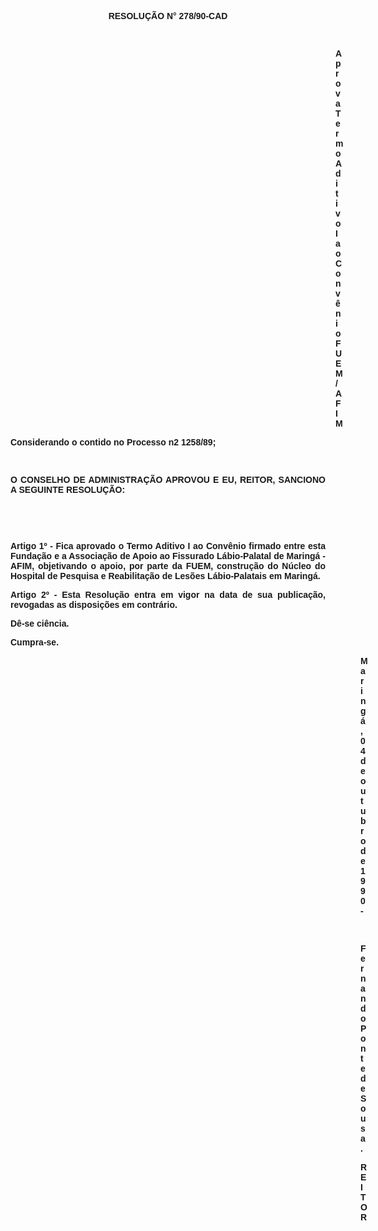 <BODY>

<B><FONT FACE="Arial"><P ALIGN="CENTER">RESOLU&Ccedil;&Atilde;O N° 278/90-CAD</P>
<P ALIGN="CENTER"></P>
<P ALIGN="CENTER">&nbsp;</P><DIR>
<DIR>
<DIR>
<DIR>
<DIR>
<DIR>
<DIR>
<DIR>
<DIR>
<DIR>
<DIR>
<DIR>
<DIR>

<P ALIGN="JUSTIFY">Aprova Termo Aditivo I ao Conv&ecirc;nio FUEM/AFIM</P>
</B><P ALIGN="JUSTIFY"></P></DIR>
</DIR>
</DIR>
</DIR>
</DIR>
</DIR>
</DIR>
</DIR>
</DIR>
</DIR>
</DIR>
</DIR>
</DIR>

<P ALIGN="JUSTIFY">Considerando o contido no Processo n2 1258/89;</P>
<P ALIGN="JUSTIFY"></P>
<P ALIGN="JUSTIFY">&nbsp;</P>
<B><P ALIGN="JUSTIFY">O CONSELHO DE ADMINISTRA&Ccedil;&Atilde;O APROVOU E EU, REITOR, SANCIONO A SEGUINTE RESOLU&Ccedil;&Atilde;O:</P>
</B><P ALIGN="JUSTIFY"></P>
<P ALIGN="JUSTIFY">&nbsp;</P>
<P ALIGN="JUSTIFY">&nbsp;</P>
<P ALIGN="JUSTIFY">Artigo 1º - Fica aprovado o Termo Aditivo I ao Conv&ecirc;nio firmado entre esta Funda&ccedil;&atilde;o e a Associa&ccedil;&atilde;o de Apoio ao Fissurado L&aacute;bio-Palatal de Maring&aacute; - AFIM, objetivando o apoio, por parte da FUEM, constru&ccedil;&atilde;o do  N&uacute;cleo do Hospital de Pesquisa e Reabilita&ccedil;&atilde;o de Les&otilde;es L&aacute;bio-Palatais em Maring&aacute;.</P>
<P ALIGN="JUSTIFY">Artigo 2º - Esta Resolu&ccedil;&atilde;o entra em vigor na data de sua publica&ccedil;&atilde;o, revogadas as disposi&ccedil;&otilde;es em contr&aacute;rio.</P>
<P ALIGN="JUSTIFY">D&ecirc;-se ci&ecirc;ncia.</P>
<P ALIGN="JUSTIFY">Cumpra-se.</P><DIR>
<DIR>
<DIR>
<DIR>
<DIR>
<DIR>
<DIR>
<DIR>
<DIR>
<DIR>
<DIR>
<DIR>
<DIR>
<DIR>

<P ALIGN="JUSTIFY">Maring&aacute;, 04 de outubro de 1990-</P>
<P ALIGN="JUSTIFY"></P>
<P ALIGN="JUSTIFY">&nbsp;</P>
<P ALIGN="JUSTIFY">Fernando Ponte de Sousa.</P>
<P ALIGN="JUSTIFY">REITOR</P>
<P ALIGN="JUSTIFY"></P></DIR>
</DIR>
</DIR>
</DIR>
</DIR>
</DIR>
</DIR>
</DIR>
</DIR>
</DIR>
</DIR>
</DIR>
</DIR>
</DIR>
</FONT></BODY>
